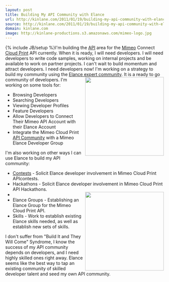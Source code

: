 ```yaml
---
layout: post
title: Building My API Community with Elance
url: http://kinlane.com/2011/01/19/building-my-api-community-with-elance/
source: http://kinlane.com/2011/01/19/building-my-api-community-with-elance/
domain: kinlane.com
image: http://kinlane-productions.s3.amazonaws.com/mimeo-logo.jpg
---
```

{% include JB/setup %}I'm building the <a href="http://www.apievangelist.com/">API</a> area for the <a href="http://www.mimeo.com">Mimeo</a> Connect <a href="http://www.kinlane.com/category/cloud-computing/cloud-print/">Cloud Print</a> API currently. When it is ready, I will need developers. I will need developers to write code samples, working on internal projects and be available to work on partner projects. I can't wait to build momentum and attract developers. I need developers now! I'm working on a strategy to build my community using the <a href="http://www.elance.com/" target="_blank">Elance expert community</a>. It is a ready to go community of developers. <a href="http://www.mimeo.com" target="_blank"><img src="http://kinlane-productions.s3.amazonaws.com/mimeo-logo.jpg" alt="" width="250" align="right" /></a> I'm working on some tools for:
<ul class="mainlist">
     <li>Browsing Developers
     </li>
     <li>Searching Developers
     </li>
     <li>Viewing Developer Profiles
     </li>
     <li>Feature Developers
     </li>
     <li>Allow Developers to Connect Their Mimeo API Account with their Elance Account
     </li>
     <li>Integrate the Mimeo Cloud Print <a href="http://www.apievangelist.com/">API Community</a> with a Mimeo Elance Developer Group
     </li>
</ul>I'm also working on other ways I can use Elance to build my API community:
<ul class="mainlist">
     <li>
          <a href="http://www.apievangelist.com/ecosystem-building-blocks-detail.php?Building_Block_ID=201">Contests</a> - Solicit Elance developer involvement in Mimeo Cloud Print APIcontests.
     </li>
     <li>Hackathons - Solicit Elance developer involvement in Mimeo Cloud Print API Hackathons.
     </li>
     <li class="c2">
          <a href="http://www.elance.com/" target="_blank"><img class="c1" src="http://kinlane-productions.s3.amazonaws.com/elance/elance-logo.jpg" alt="" width="250" align="right" /></a>
     </li>
     <li>Elance Groups - Establishing an Elance Group for the Mimeo Cloud Print API.
     </li>
     <li>Skills - Work to establish existing Elance skills needed, as well as establish new sets of skills.
     </li>
</ul>I don't suffer from "Build It and They Will Come" Syndrome, I know the success of my API community depends on developers, and I need highly skilled ones right away. Elance seems like the best way to tap an existing community of skilled developer talent and seed my own API community.